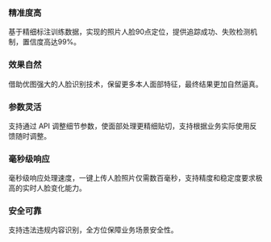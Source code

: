 ### 精准度高
基于精细标注训练数据，实现的照片人脸90点定位，提供追踪成功、失败检测机制，置信度高达99%。

### 效果自然
借助优图强大的人脸识别技术，保留更多本人面部特征，最终结果更加自然逼真。

### 参数灵活
支持通过 API 调整细节参数，使面部处理更精细贴切，支持根据业务实际使用反馈随时调整。

### 毫秒级响应
毫秒级响应处理速度，一键上传人脸照片仅需数百毫秒，支持精度和稳定度要求极高的实时人脸变化能力。

### 安全可靠
支持违法违规内容识别，全方位保障业务场景安全性。


